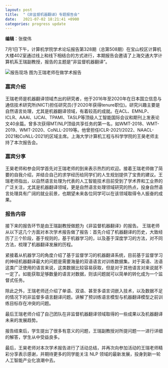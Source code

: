 ```yaml
---
layout: post
title:  "《非监督机器翻译》专题报告会"
date:   2021-07-02 18:21:41 +0900
categories: progress update
---
```


**编辑**：张俊伟


7月1日下午，计算机学院学术论坛报告第328期（总第508期）在宝山校区计算机大楼402室通过线上和线下相结合的方式进行，本期报告会邀请了上海交通大学计算机系王瑞副教授，报告的主题是”非监督机器翻译”。




![报告现场](https://zhifeng.cloud/img/rss/report1.jpg "报告现场")
图为王瑞老师在做学术报告

### 嘉宾介绍

王瑞老师是机器翻译领域杰出的研究者，他于2016年至2020年在日本国立信息与通信技术研究所(NICT)担任研究员(于2020年获得tenure职位)。研究兴趣主要是自然语言处理，尤其是机器翻译领域，有着较高的成就。在ACL、EMNLP、ICLR、AAAI、IJCAI、TPAMI、TASLP等顶级人工智能国际会议和期刊上发表论文40余篇。曾多次获得MT/NLP顶级共享任务的第一名，如WMT-2018、WMT-2019、WMT-2020、CoNLL-2019等。他曾担任ICLR-2021/2022、NAACL-2021和CoNLL-2021的区域主席。上海大学计算机工程与科学学院的王昊老师主持了本次报告会。


### 嘉宾分享

王昊老师和参会同学首先对王瑞老师的到来表示热烈的欢迎。接着王瑞老师做了简要的自我介绍，并结合自己的求学经历给同学们的人生规划提供了宝贵的建议。王瑞老师指出，以自然语言处理为代表的人工智能技术目前受到了学术界和工业界的广泛关注，尤其是机器翻译领域，更是自然语言处理领域研究的热点，投身自然语言处理具有广阔的就业前景，也期望未来各位同学可以在该领域取得令人振奋的成果。

### 报告内容

接下来的报告环节是由王瑞副教授做题为《非监督机器翻译》的报告。
王瑞老师从以下这几个方面对本次学术报告做了报告：首先介绍了机器翻译的历史，大致经历了三个阶段，基于规则的，基于机器学习的，以及基于深度学习的方法，对不同方法，梳理了机器翻译发展的历程。

紧接着从机器学习的角度介绍了基于监督学习的机器翻译系统，目前基于监督学习的神经机器翻译最大的问题是需要海量的双语语言对训练数据集。对于英语、法语这类广泛使用的语言来说，这类数据比较容易获取，但是对于其他语言对来说就不一定了。如能获取足够数量的语言对数据，则该问题就可以简单的转化成为一个监督式任务。

除此之外，王瑞老师还介绍了单语、双语、甚至多语言词嵌入技术，以及数据不足的情况下的非监督多语言翻译问题。讲解了预训练语言模型与机器翻译模型之前训练目标存在冲突的问题。

最后王瑞老师介绍了自己团队在非监督机器翻译领域取得的一些成果以及机器翻译未来的发展趋势。

报告结束后，学生提出了很多有意义的问题，王瑞副教授对所提问题一一进行详细的解答，学生从中受益良多。

最后，王昊老师对本次学术报告进行了活动总结，并再次向参加活动的王瑞老师精彩分享表示感谢，并期待更多的同学能关注 NLP 领域的最新发展，投身到新一轮人工智能产业化浪潮中去。




